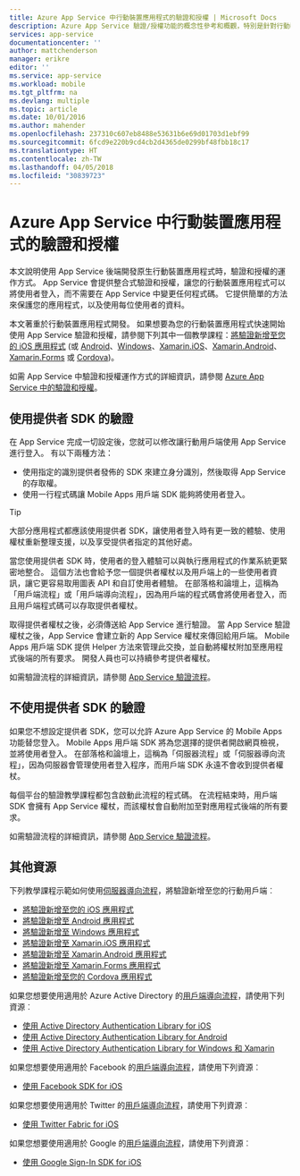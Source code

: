 ```yaml
---
title: Azure App Service 中行動裝置應用程式的驗證和授權 | Microsoft Docs
description: Azure App Service 驗證/授權功能的概念性參考和概觀，特別是針對行動裝置應用程式
services: app-service
documentationcenter: ''
author: mattchenderson
manager: erikre
editor: ''
ms.service: app-service
ms.workload: mobile
ms.tgt_pltfrm: na
ms.devlang: multiple
ms.topic: article
ms.date: 10/01/2016
ms.author: mahender
ms.openlocfilehash: 237310c607eb8488e53631b6e69d01703d1ebf99
ms.sourcegitcommit: 6fcd9e220b9cd4cb2d4365de0299bf48fbb18c17
ms.translationtype: HT
ms.contentlocale: zh-TW
ms.lasthandoff: 04/05/2018
ms.locfileid: "30839723"
---
```

# <a name="authentication-and-authorization-in-azure-app-service-for-mobile-apps"></a>Azure App Service 中行動裝置應用程式的驗證和授權

本文說明使用 App Service 後端開發原生行動裝置應用程式時，驗證和授權的運作方式。 App Service 會提供整合式驗證和授權，讓您的行動裝置應用程式可以將使用者登入，而不需要在 App Service 中變更任何程式碼。 它提供簡單的方法來保護您的應用程式，以及使用每位使用者的資料。 

本文著重於行動裝置應用程式開發。 如果想要為您的行動裝置應用程式快速開始使用 App Service 驗證和授權，請參閱下列其中一個教學課程：[將驗證新增至您的 iOS 應用程式][iOS] (或 [Android]、[Windows]、[Xamarin.iOS]、[Xamarin.Android]、[Xamarin.Forms] 或 [Cordova])。 

如需 App Service 中驗證和授權運作方式的詳細資訊，請參閱 [Azure App Service 中的驗證和授權](../app-service/app-service-authentication-overview.md)。

## <a name="authentication-with-provider-sdk"></a>使用提供者 SDK 的驗證

在 App Service 完成一切設定後，您就可以修改讓行動用戶端使用 App Service 進行登入。 有以下兩種方法：

* 使用指定的識別提供者發佈的 SDK 來建立身分識別，然後取得 App Service 的存取權。
* 使用一行程式碼讓 Mobile Apps 用戶端 SDK 能夠將使用者登入。

> [!TIP]
> 大部分應用程式都應該使用提供者 SDK，讓使用者登入時有更一致的體驗、使用權杖重新整理支援，以及享受提供者指定的其他好處。
> 
> 

當您使用提供者 SDK 時，使用者的登入體驗可以與執行應用程式的作業系統更緊密地整合。 這個方法也會給予您一個提供者權杖以及用戶端上的一些使用者資訊，讓它更容易取用圖表 API 和自訂使用者體驗。 在部落格和論壇上，這稱為「用戶端流程」或「用戶端導向流程」，因為用戶端的程式碼會將使用者登入，而且用戶端程式碼可以存取提供者權杖。

取得提供者權杖之後，必須傳送給 App Service 進行驗證。 當 App Service 驗證權杖之後，App Service 會建立新的 App Service 權杖來傳回給用戶端。 Mobile Apps 用戶端 SDK 提供 Helper 方法來管理此交換，並自動將權杖附加至應用程式後端的所有要求。 開發人員也可以持續參考提供者權杖。

如需驗證流程的詳細資訊，請參閱 [App Service 驗證流程](../app-service/app-service-authentication-overview.md#authentication-flow)。 

## <a name="authentication-without-provider-sdk"></a>不使用提供者 SDK 的驗證

如果您不想設定提供者 SDK，您可以允許 Azure App Service 的 Mobile Apps 功能替您登入。 Mobile Apps 用戶端 SDK 將為您選擇的提供者開啟網頁檢視，並將使用者登入。 在部落格和論壇上，這稱為「伺服器流程」或「伺服器導向流程」，因為伺服器會管理使用者登入程序，而用戶端 SDK 永遠不會收到提供者權杖。

每個平台的驗證教學課程都包含啟動此流程的程式碼。 在流程結束時，用戶端 SDK 會擁有 App Service 權杖，而該權杖會自動附加至對應用程式後端的所有要求。

如需驗證流程的詳細資訊，請參閱 [App Service 驗證流程](../app-service/app-service-authentication-overview.md#authentication-flow)。 
## <a name="more-resources"></a>其他資源

下列教學課程示範如何使用[伺服器導向流程](../app-service/app-service-authentication-overview.md#authentication-flow)，將驗證新增至您的行動用戶端︰

* [將驗證新增至您的 iOS 應用程式][iOS]
* [將驗證新增至 Android 應用程式][Android]
* [將驗證新增至 Windows 應用程式][Windows]
* [將驗證新增至 Xamarin.iOS 應用程式][Xamarin.iOS]
* [將驗證新增至 Xamarin.Android 應用程式][Xamarin.Android]
* [將驗證新增至 Xamarin.Forms 應用程式][Xamarin.Forms]
* [將驗證新增至您的 Cordova 應用程式][Cordova]

如果您想要使用適用於 Azure Active Directory 的[用戶端導向流程](../app-service/app-service-authentication-overview.md#authentication-flow)，請使用下列資源︰

* [使用 Active Directory Authentication Library for iOS][ADAL-iOS]
* [使用 Active Directory Authentication Library for Android][ADAL-Android]
* [使用 Active Directory Authentication Library for Windows 和 Xamarin][ADAL-dotnet]

如果您想要使用適用於 Facebook 的[用戶端導向流程](../app-service/app-service-authentication-overview.md#authentication-flow)，請使用下列資源︰

* [使用 Facebook SDK for iOS](../app-service-mobile/app-service-mobile-ios-how-to-use-client-library.md#facebook-sdk)

如果您想要使用適用於 Twitter 的[用戶端導向流程](../app-service/app-service-authentication-overview.md#authentication-flow)，請使用下列資源︰

* [使用 Twitter Fabric for iOS](../app-service-mobile/app-service-mobile-ios-how-to-use-client-library.md#twitter-fabric)

如果您想要使用適用於 Google 的[用戶端導向流程](../app-service/app-service-authentication-overview.md#authentication-flow)，請使用下列資源︰

* [使用 Google Sign-In SDK for iOS](../app-service-mobile/app-service-mobile-ios-how-to-use-client-library.md#google-sdk)

[iOS]: ../app-service-mobile/app-service-mobile-ios-get-started-users.md
[Android]: ../app-service-mobile/app-service-mobile-android-get-started-users.md
[Xamarin.iOS]: ../app-service-mobile/app-service-mobile-xamarin-ios-get-started-users.md
[Xamarin.Android]: ../app-service-mobile/app-service-mobile-xamarin-android-get-started-users.md
[Xamarin.Forms]: ../app-service-mobile/app-service-mobile-xamarin-forms-get-started-users.md
[Windows]: ../app-service-mobile/app-service-mobile-windows-store-dotnet-get-started-users.md
[Cordova]: ../app-service-mobile/app-service-mobile-cordova-get-started-users.md

[AAD]: app-service-mobile-how-to-configure-active-directory-authentication.md
[Facebook]: app-service-mobile-how-to-configure-facebook-authentication.md
[Google]: app-service-mobile-how-to-configure-google-authentication.md
[MSA]: app-service-mobile-how-to-configure-microsoft-authentication.md
[Twitter]: app-service-mobile-how-to-configure-twitter-authentication.md

[custom-auth]: ../app-service-mobile/app-service-mobile-dotnet-backend-how-to-use-server-sdk.md#custom-auth

[ADAL-Android]: ../app-service-mobile/app-service-mobile-android-how-to-use-client-library.md#adal
[ADAL-iOS]: ../app-service-mobile/app-service-mobile-ios-how-to-use-client-library.md#adal
[ADAL-dotnet]: ../app-service-mobile/app-service-mobile-dotnet-how-to-use-client-library.md#adal
